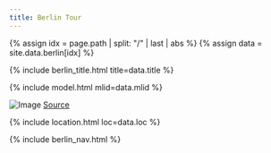 ```yaml
---
title: Berlin Tour
---
```


{% assign idx = page.path | split: "/" | last | abs %}
{% assign data = site.data.berlin[idx] %}

{% include berlin_title.html title=data.title %}

{% include model.html mlid=data.mlid %}

![Image](https://dertiergarten.de/wp-content/uploads/2018/05/skulpturen_04.jpg)
[Source](https://dertiergarten.de/skulpturen-gegen-den-krieg/)

{% include location.html loc=data.loc %}

{% include berlin_nav.html %}
